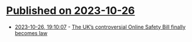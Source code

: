 # [Published on 2023-10-26](index.md)

* [2023-10-26, 19:10:07](https://lobste.rs/s/kxy5ai/uk_s_controversial_online_safety_bill) - [The UK’s controversial Online Safety Bill finally becomes law](https://www.theverge.com/2023/10/26/23922397/uk-online-safety-bill-law-passed-royal-assent-moderation-regulation)
